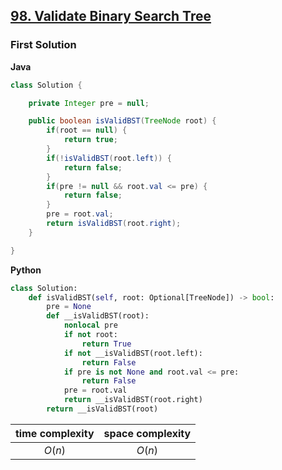 ## [98. Validate Binary Search Tree](https://leetcode.cn/problems/validate-binary-search-tree/)

### First Solution
**Java**
```java
class Solution {

    private Integer pre = null;

    public boolean isValidBST(TreeNode root) {
        if(root == null) {
            return true;
        }
        if(!isValidBST(root.left)) {
            return false;
        }
        if(pre != null && root.val <= pre) {
            return false;
        }
        pre = root.val;
        return isValidBST(root.right);
    }

}
```
**Python**
```python
class Solution:
    def isValidBST(self, root: Optional[TreeNode]) -> bool:
        pre = None
        def __isValidBST(root):
            nonlocal pre
            if not root:
                return True
            if not __isValidBST(root.left):
                return False
            if pre is not None and root.val <= pre:
                return False
            pre = root.val
            return __isValidBST(root.right)
        return __isValidBST(root)
```
|time complexity|space complexity|
|:-:|:-:|
|$O(n)$|$O(n)$|